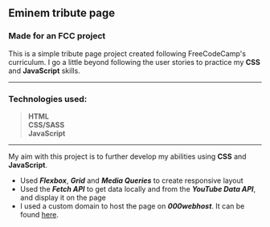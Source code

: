 ## Eminem tribute page

### Made for an FCC project

This is a simple tribute page project created following FreeCodeCamp's curriculum. I go a little beyond following the user stories to practice my **CSS** and **JavaScript** skills.

---

### Technologies used:

> **HTML**\
> **CSS/SASS**\
> **JavaScript**

---

My aim with this project is to further develop my abilities using **CSS** and **JavaScript**.

- Used **_Flexbox_**, **_Grid_** and **_Media Queries_** to create responsive layout
- Used the **_Fetch API_** to get data locally and from the **_YouTube Data API_**, and display it on the page
- I used a custom domain to host the page on **_000webhost_**. It can be found [here](http://btwonu.com).
